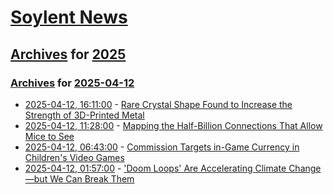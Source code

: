 # [Soylent News](../../../README.md)

## [Archives](../../index.md) for [2025](../index.md)

### [Archives](../../index.md) for [2025-04-12](index.md)

* [2025-04-12, 16:11:00](https://soylentnews.org/article.pl?sid=25/04/11/1254254&from=rss) - [Rare Crystal Shape Found to Increase the Strength of 3D-Printed Metal](https://soylentnews.org/article.pl?sid=25/04/11/1254254&from=rss)
* [2025-04-12, 11:28:00](https://soylentnews.org/article.pl?sid=25/04/11/1250234&from=rss) - [Mapping the Half-Billion Connections That Allow Mice to See](https://soylentnews.org/article.pl?sid=25/04/11/1250234&from=rss)
* [2025-04-12, 06:43:00](https://soylentnews.org/article.pl?sid=25/04/11/1245213&from=rss) - [Commission Targets in-Game Currency in Children's Video Games](https://soylentnews.org/article.pl?sid=25/04/11/1245213&from=rss)
* [2025-04-12, 01:57:00](https://soylentnews.org/article.pl?sid=25/04/11/1149226&from=rss) - ['Doom Loops' Are Accelerating Climate Change—but We Can Break Them](https://soylentnews.org/article.pl?sid=25/04/11/1149226&from=rss)
